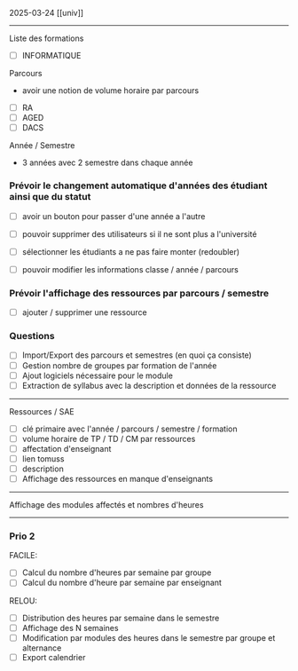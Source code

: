 2025-03-24
[[univ]]

------------------------------------------------------------------------

Liste des formations 
- [ ] INFORMATIQUE

Parcours
- avoir une notion de volume horaire par parcours
- [ ] RA
- [ ] AGED
- [ ] DACS

Année / Semestre
- 3 années avec 2 semestre dans chaque année


### Prévoir le changement automatique d'années des étudiant ainsi que du statut
- [ ] avoir un bouton pour passer  d'une année a l'autre
- [ ] pouvoir supprimer des utilisateurs si il ne sont plus a l'université
- [ ] sélectionner les étudiants a ne pas faire monter (redoubler)

- [ ] pouvoir modifier les informations classe / année / parcours

### Prévoir l'affichage des ressources par parcours / semestre
- [ ] ajouter / supprimer une ressource

### Questions
- [ ] Import/Export des parcours et semestres (en quoi ça consiste)
- [ ] Gestion nombre de groupes par formation de l'année
- [ ] Ajout logiciels nécessaire pour le module
- [ ] Extraction de syllabus avec la description et données de la ressource

------------------------------------------------------------------------

Ressources / SAE
- [ ] clé primaire avec l'année / parcours / semestre / formation
- [ ] volume horaire de TP / TD / CM par ressources
- [ ] affectation d'enseignant
- [ ] lien tomuss
- [ ] description
- [ ] Affichage des ressources en manque d'enseignants

---

Affichage des modules affectés et nombres d'heures

------------------------------------------------------------------------

### Prio 2

FACILE:
- [ ] Calcul du nombre d'heures par semaine par groupe
- [ ] Calcul du nombre d'heure par semaine par enseignant

RELOU:
- [ ] Distribution des heures par semaine dans le semestre
- [ ] Affichage des N semaines
- [ ] Modification par modules des heures dans le semestre par groupe et alternance
- [ ] Export calendrier